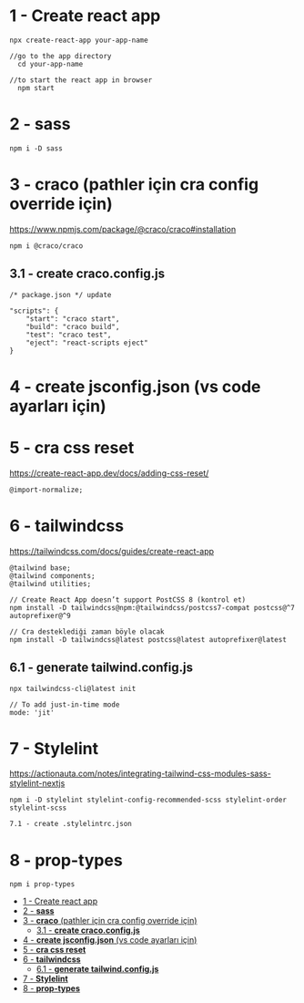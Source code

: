 # 1 - Create react app

    npx create-react-app your-app-name

    //go to the app directory
      cd your-app-name

    //to start the react app in browser
      npm start

# 2 - **sass**

    npm i -D sass

# 3 - **craco** (pathler için cra config override için)

<https://www.npmjs.com/package/@craco/craco#installation>

    npm i @craco/craco

## 3.1 - **create craco.config.js**

    /* package.json */ update

    "scripts": {
    	"start": "craco start",
    	"build": "craco build",
    	"test": "craco test",
    	"eject": "react-scripts eject"
    }

# 4 - **create jsconfig.json** (vs code ayarları için)

# 5 - **cra css reset**

<https://create-react-app.dev/docs/adding-css-reset/>

    @import-normalize;

# 6 - **tailwindcss**

<https://tailwindcss.com/docs/guides/create-react-app>

    @tailwind base;
    @tailwind components;
    @tailwind utilities;

    // Create React App doesn’t support PostCSS 8 (kontrol et)
    npm install -D tailwindcss@npm:@tailwindcss/postcss7-compat postcss@^7 autoprefixer@^9

    // Cra desteklediği zaman böyle olacak
    npm install -D tailwindcss@latest postcss@latest autoprefixer@latest

## 6.1 - **generate tailwind.config.js**

    npx tailwindcss-cli@latest init

    // To add just-in-time mode
    mode: 'jit'

# 7 - **Stylelint**

<https://actionauta.com/notes/integrating-tailwind-css-modules-sass-stylelint-nextjs>

    npm i -D stylelint stylelint-config-recommended-scss stylelint-order stylelint-scss

    7.1 - create .stylelintrc.json

# 8 - **prop-types**

    npm i prop-types

- [1 - Create react app](#1---create-react-app)
- [2 - **sass**](#2---sass)
- [3 - **craco** (pathler için cra config override için)](#3---craco-pathler-için-cra-config-override-için)
  - [3.1 - **create craco.config.js**](#31---create-cracoconfigjs)
- [4 - **create jsconfig.json** (vs code ayarları için)](#4---create-jsconfigjson-vs-code-ayarları-için)
- [5 - **cra css reset**](#5---cra-css-reset)
- [6 - **tailwindcss**](#6---tailwindcss)
  - [6.1 - **generate tailwind.config.js**](#61---generate-tailwindconfigjs)
- [7 - **Stylelint**](#7---stylelint)
- [8 - **prop-types**](#8---prop-types)
